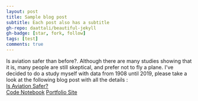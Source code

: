 ```yaml
---
layout: post
title: Sample blog post
subtitle: Each post also has a subtitle
gh-repo: daattali/beautiful-jekyll
gh-badge: [star, fork, follow]
tags: [test]
comments: true
---
```

Is aviation safer than before?. Although there are many studies showing that it is, many people are still skeptical, and prefer not to fly a plane. I've decided to do a study myself with data from 1908 until 2019, please take a look at the following blog post with all the details : <br>
[Is Aviation Safer?](https://medium.com/@sberniz/is-aviation-safer-than-before-579453a1da92)<br>
[Code Notebook](https://github.com/sberniz/FlyngSaferThanBefore/blob/master/Santiago_Berniz_Flying_has_gotten_safer.ipynb)
[Portfolio Site](https://sberniz.github.io)
